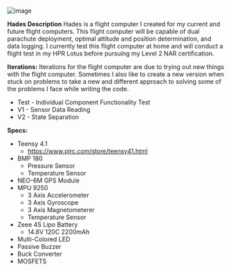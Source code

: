 ![image](https://github.com/Shmurda7/Hades/assets/95262279/33717f4a-1278-4ecc-85ac-3ec4bf004721)

**Hades Description**
Hades is a flight computer I created for my current and future flight computers. This flight computer will be capable of dual parachute deployment, optimal attitude and position determination, and data logging. I currently test this flight computer at home and will conduct a flight test in my HPR Lotus before pursuing my Level 2 NAR certification.

**Iterations:**
Iterations for the flight computer are due to trying out new things with the flight computer. Sometimes I also like to create a new version when stuck on problems to take a new and different approach to solving some of the problems I face while writing the code.
- Test - Individual Component Functionality Test
- V1 - Sensor Data Reading
- V2 - State Separation

**Specs:**
- Teensy 4.1
    -  https://www.pjrc.com/store/teensy41.html
- BMP 180
    - Pressure Sensor
    - Temperature Sensor
- NEO-6M GPS Module
- MPU 9250
    - 3 Axis Accelerometer
    - 3 Axis Gyroscope
    - 3 Axis Magnetometerer
    - Temperature Sensor
- Zeee 4S Lipo Battery
    - 14.8V 120C 2200mAh
- Multi-Colored LED
- Passive Buzzer
- Buck Converter
- MOSFETS


